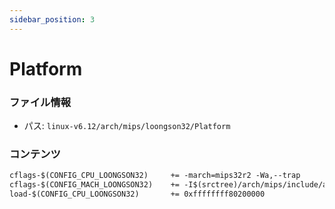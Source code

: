 ```yaml
---
sidebar_position: 3
---
```

# Platform

### ファイル情報

- パス: `linux-v6.12/arch/mips/loongson32/Platform`

### コンテンツ

```txt
cflags-$(CONFIG_CPU_LOONGSON32)		+= -march=mips32r2 -Wa,--trap
cflags-$(CONFIG_MACH_LOONGSON32)	+= -I$(srctree)/arch/mips/include/asm/mach-loongson32
load-$(CONFIG_CPU_LOONGSON32)		+= 0xffffffff80200000

```
